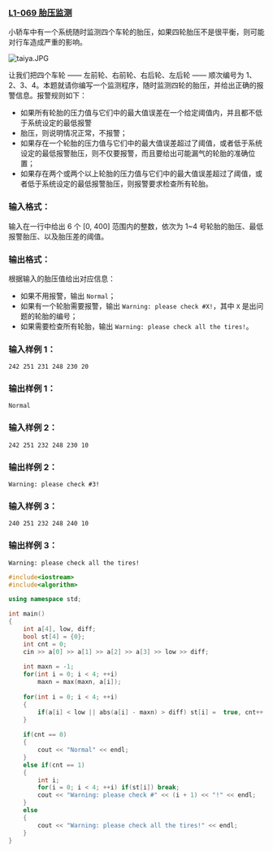 ### [**L1-069 胎压监测**](https://pintia.cn/problem-sets/994805046380707840/problems/1336215880692482052)



小轿车中有一个系统随时监测四个车轮的胎压，如果四轮胎压不是很平衡，则可能对行车造成严重的影响。

![taiya.JPG](https://images.ptausercontent.com/66539c6c-cd86-4bbb-a15c-d00828719f75.JPG)

让我们把四个车轮 —— 左前轮、右前轮、右后轮、左后轮 —— 顺次编号为 1、2、3、4。本题就请你编写一个监测程序，随时监测四轮的胎压，并给出正确的报警信息。报警规则如下：

- 如果所有轮胎的压力值与它们中的最大值误差在一个给定阈值内，并且都不低于系统设定的最低报警
- 胎压，则说明情况正常，不报警；
- 如果存在一个轮胎的压力值与它们中的最大值误差超过了阈值，或者低于系统设定的最低报警胎压，则不仅要报警，而且要给出可能漏气的轮胎的准确位置；
- 如果存在两个或两个以上轮胎的压力值与它们中的最大值误差超过了阈值，或者低于系统设定的最低报警胎压，则报警要求检查所有轮胎。

### 输入格式：

输入在一行中给出 6 个 [0, 400] 范围内的整数，依次为 1~4 号轮胎的胎压、最低报警胎压、以及胎压差的阈值。

### 输出格式：

根据输入的胎压值给出对应信息：

- 如果不用报警，输出 `Normal`；
- 如果有一个轮胎需要报警，输出 `Warning: please check #X!`，其中 `X` 是出问题的轮胎的编号；
- 如果需要检查所有轮胎，输出 `Warning: please check all the tires!`。

### 输入样例 1：

```in
242 251 231 248 230 20
```

### 输出样例 1：

```out
Normal
```

### 输入样例 2：

```in
242 251 232 248 230 10
```

### 输出样例 2：

```out
Warning: please check #3!
```

### 输入样例 3：

```in
240 251 232 248 240 10
```

### 输出样例 3：

```out
Warning: please check all the tires!
```



```cpp
#include<iostream>
#include<algorithm>

using namespace std;

int main()
{
    int a[4], low, diff;
    bool st[4] = {0};
    int cnt = 0;
    cin >> a[0] >> a[1] >> a[2] >> a[3] >> low >> diff;
    
    int maxn = -1;
    for(int i = 0; i < 4; ++i)
        maxn = max(maxn, a[i]);
    
    for(int i = 0; i < 4; ++i)
    {
        if(a[i] < low || abs(a[i] - maxn) > diff) st[i] =  true, cnt++;
    }
    
    if(cnt == 0) 
    {
        cout << "Normal" << endl;
    }
    else if(cnt == 1)
    {
        int i;
        for(i = 0; i < 4; ++i) if(st[i]) break;
        cout << "Warning: please check #" << (i + 1) << "!" << endl;
    }
    else 
    {
        cout << "Warning: please check all the tires!" << endl;
    }
}
```

